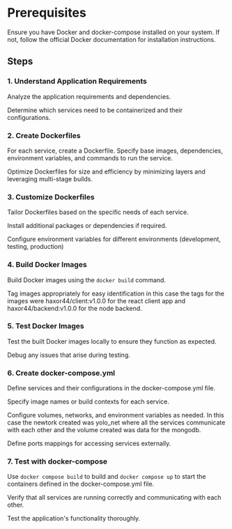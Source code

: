 # Prerequisites
Ensure you have Docker and docker-compose installed on your system. If not, follow the official Docker documentation for installation instructions.

## Steps
### 1. Understand Application Requirements
Analyze the application requirements and dependencies.

Determine which services need to be containerized and their configurations.

### 2. Create Dockerfiles
For each service, create a Dockerfile.
Specify base images, dependencies, environment variables, and commands to run the service.

Optimize Dockerfiles for size and efficiency by minimizing layers and leveraging multi-stage builds.

### 3. Customize Dockerfiles
Tailor Dockerfiles based on the specific needs of each service.

Install additional packages or dependencies if required.

Configure environment variables for different environments (development, testing, production)


### 4. Build Docker Images
Build Docker images using the `docker build` command.

Tag images appropriately for easy identification in this case the tags for the images were haxor44/client:v1.0.0 for the react client app and haxor44/backend:v1.0.0 for the node backend.

### 5. Test Docker Images
Test the built Docker images locally to ensure they function as expected.

Debug any issues that arise during testing.

### 6. Create docker-compose.yml
Define services and their configurations in the docker-compose.yml file.

Specify image names or build contexts for each service.

Configure volumes, networks, and environment variables as needed. In this case the newtork created was yolo_net where all the services communicate with each other and the volume created was data for the mongodb.

Define ports mappings for accessing services externally.


### 7. Test with docker-compose
Use `docker compose build` to build and `docker compose up` to start the containers defined in the docker-compose.yml file.

Verify that all services are running correctly and communicating with each other.

Test the application's functionality thoroughly.


